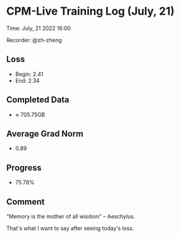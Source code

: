 
# CPM-Live Training Log (July, 21)

Time: July, 21 2022 16:00

Recorder: @zh-zheng

## Loss
- Begin: 2.41
- End: 2.34
	
## Completed Data
- $\approx$ 705.75GB

## Average Grad Norm
- 0.89

## Progress
- 75.78%

## Comment

"Memory is the mother of all wisdom" – Aeschylus. 

That's what I want to say after seeing today's loss.
